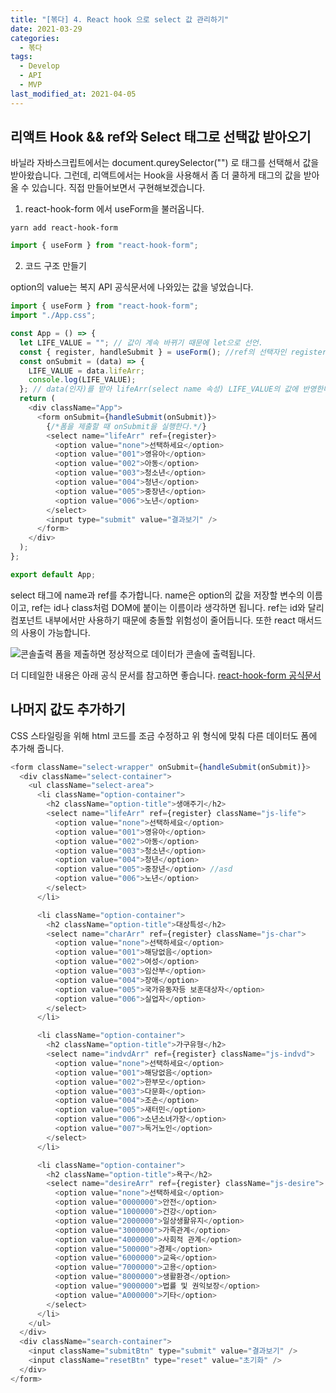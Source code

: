 ```yaml
---
title: "[볶다] 4. React hook 으로 select 값 관리하기"
date: 2021-03-29
categories:
  - 볶다
tags:
  - Develop
  - API
  - MVP
last_modified_at: 2021-04-05
---
```


## 리액트 Hook && ref와 Select 태그로 선택값 받아오기

바닐라 자바스크립트에서는 document.qureySelector("") 로 태그를 선택해서 값을 받아왔습니다. 그런데, 리액트에서는 Hook을 사용해서 좀 더 쿨하게 태그의 값을 받아올 수 있습니다. 직접 만들어보면서 구현해보겠습니다.

1. react-hook-form 에서 useForm을 불러옵니다.

```
yarn add react-hook-form
```

```js
import { useForm } from "react-hook-form";
```

2. 코드 구조 만들기

option의 value는 복지 API 공식문서에 나와있는 값을 넣었습니다.

```js
import { useForm } from "react-hook-form";
import "./App.css";

const App = () => {
  let LIFE_VALUE = ""; // 값이 계속 바뀌기 때문에 let으로 선언.
  const { register, handleSubmit } = useForm(); //ref의 선택자인 register
  const onSubmit = (data) => {
    LIFE_VALUE = data.lifeArr;
    console.log(LIFE_VALUE);
  }; // data(인자)를 받아 lifeArr(select name 속성) LIFE_VALUE의 값에 반영한다.
  return (
    <div className="App">
      <form onSubmit={handleSubmit(onSubmit)}>
        {/*폼을 제출할 때 onSubmit을 실행한다.*/}
        <select name="lifeArr" ref={register}>
          <option value="none">선택하세요</option>
          <option value="001">영유아</option>
          <option value="002">아동</option>
          <option value="003">청소년</option>
          <option value="004">청년</option>
          <option value="005">중장년</option>
          <option value="006">노년</option>
        </select>
        <input type="submit" value="결과보기" />
      </form>
    </div>
  );
};

export default App;
```

select 태그에 name과 ref를 추가합니다. name은 option의 값을 저장할 변수의 이름이고, ref는 id나 class처럼 DOM에 붙이는 이름이라 생각하면 됩니다.
ref는 id와 달리 컴포넌트 내부에서만 사용하기 때문에 충돌할 위험성이 줄어듭니다. 또한 react 매서드의 사용이 가능합니다.

![콘솔출력](/assets/2021-03-29-bokdda-4/console.gif)
폼을 제출하면 정상적으로 데이터가 콘솔에 출력됩니다.

더 디테일한 내용은 아래 공식 문서를 참고하면 좋습니다.
[react-hook-form 공식문서](https://react-hook-form.com/kr/api/)

## 나머지 값도 추가하기

CSS 스타일링을 위해 html 코드를 조금 수정하고 위 형식에 맞춰 다른 데이터도 폼에 추가해 줍니다.

```js
<form className="select-wrapper" onSubmit={handleSubmit(onSubmit)}>
  <div className="select-container">
    <ul className="select-area">
      <li className="option-container">
        <h2 className="option-title">생애주기</h2>
        <select name="lifeArr" ref={register} className="js-life">
          <option value="none">선택하세요</option>
          <option value="001">영유아</option>
          <option value="002">아동</option>
          <option value="003">청소년</option>
          <option value="004">청년</option>
          <option value="005">중장년</option> //asd
          <option value="006">노년</option>
        </select>
      </li>

      <li className="option-container">
        <h2 className="option-title">대상특성</h2>
        <select name="charArr" ref={register} className="js-char">
          <option value="none">선택하세요</option>
          <option value="001">해당없음</option>
          <option value="002">여성</option>
          <option value="003">임산부</option>
          <option value="004">장애</option>
          <option value="005">국가유동자등 보훈대상자</option>
          <option value="006">실업자</option>
        </select>
      </li>

      <li className="option-container">
        <h2 className="option-title">가구유형</h2>
        <select name="indvdArr" ref={register} className="js-indvd">
          <option value="none">선택하세요</option>
          <option value="001">해당없음</option>
          <option value="002">한부모</option>
          <option value="003">다문화</option>
          <option value="004">조손</option>
          <option value="005">새터민</option>
          <option value="006">소년소녀가장</option>
          <option value="007">독거노인</option>
        </select>
      </li>

      <li className="option-container">
        <h2 className="option-title">욕구</h2>
        <select name="desireArr" ref={register} className="js-desire">
          <option value="none">선택하세요</option>
          <option value="0000000">안전</option>
          <option value="1000000">건강</option>
          <option value="2000000">일상생활유지</option>
          <option value="3000000">가족관계</option>
          <option value="4000000">사회적 관계</option>
          <option value="500000">경제</option>
          <option value="6000000">교육</option>
          <option value="7000000">고용</option>
          <option value="8000000">생활환경</option>
          <option value="9000000">법률 및 권익보장</option>
          <option value="A000000">기타</option>
        </select>
      </li>
    </ul>
  </div>
  <div className="search-container">
    <input className="submitBtn" type="submit" value="결과보기" />
    <input className="resetBtn" type="reset" value="초기화" />
  </div>
</form>
```
